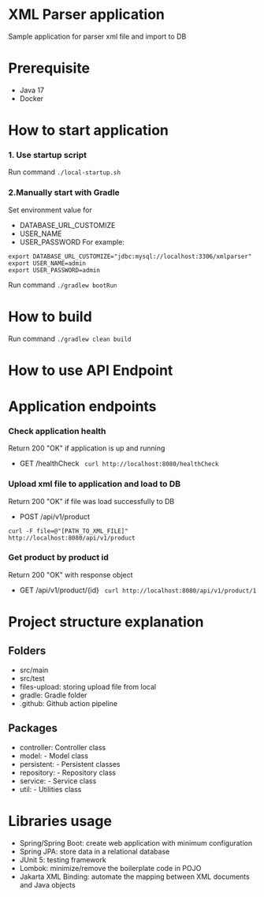 # XML Parser application
Sample application for parser xml file and import to DB

# Prerequisite
- Java 17
- Docker

# How to start application
### 1. Use startup script
Run command ```./local-startup.sh```

### 2.Manually start with Gradle
Set environment value for
- DATABASE_URL_CUSTOMIZE
- USER_NAME
- USER_PASSWORD
For example:
```
export DATABASE_URL_CUSTOMIZE="jdbc:mysql://localhost:3306/xmlparser"
export USER_NAME=admin
export USER_PASSWORD=admin
```
Run command ```./gradlew bootRun```

# How to build
Run command ```./gradlew clean build```

# How to use API Endpoint

# Application endpoints

### Check application health
Return 200 "OK" if application is up and running
- GET /healthCheck
``` curl http://localhost:8080/healthCheck```
### Upload xml file to application and load to DB
Return 200 "OK" if file was load successfully to DB
- POST /api/v1/product
```
curl -F file=@"[PATH_TO_XML_FILE]" http://localhost:8080/api/v1/product
 ```
### Get product by product id
Return 200 "OK" with response object
- GET /api/v1/product/{id}
``` curl http://localhost:8080/api/v1/product/1```
# Project structure explanation
## Folders
- src/main
- src/test
- files-upload: storing upload file from local
- gradle: Gradle folder
- .github: Github action pipeline

## Packages
- controller: Controller class
- model: - Model class
- persistent: - Persistent classes
- repository: - Repository class
- service: - Service class
- util: - Utilities class

# Libraries usage
- Spring/Spring Boot: create web application with minimum configuration
- Spring JPA: store data in a relational database
- JUnit 5: testing framework
- Lombok: minimize/remove the boilerplate code in POJO
- Jakarta XML Binding: automate the mapping between XML documents and Java objects
